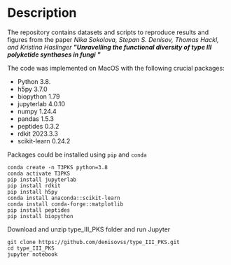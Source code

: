 # Description

The repository contains datasets and scripts to reproduce results and figures from the paper _Nika Sokolova, Stepan S. Denisov, Thomas Hackl, and Kristina Haslinger_
_**"Unravelling the functional diversity of type III polyketide synthases in fungi "**_


The code was implemented on MacOS with the following crucial packages:

* Python 3.8.
* h5py 3.7.0
* biopython 1.79
* jupyterlab 4.0.10
* numpy 1.24.4
* pandas 1.5.3
* peptides 0.3.2
* rdkit 2023.3.3
* scikit-learn 0.24.2

Packages could be installed using `pip` and `conda`
```
conda create -n T3PKS python=3.8
conda activate T3PKS
pip install jupyterlab
pip install rdkit
pip install h5py
conda install anaconda::scikit-learn
conda install conda-forge::matplotlib
pip install peptides
pip install biopython
```
Download and unzip type_III_PKS folder and run Jupyter

```
git clone https://github.com/denisovss/type_III_PKS.git
cd type_III_PKS
jupyter notebook
```

